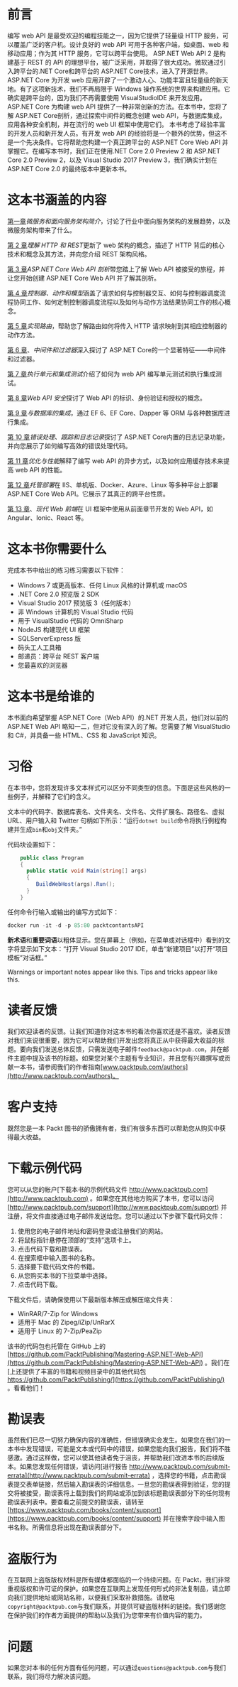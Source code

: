# 前言

编写 web API 是最受欢迎的编程技能之一，因为它提供了轻量级 HTTP 服务，可以覆盖广泛的客户机。设计良好的 web API 可用于各种客户端，如桌面、web 和移动应用；作为其 HTTP 服务，它可以跨平台使用。
ASP.NET Web API 2 是构建基于 REST 的 API 的理想平台，被广泛采用，并取得了很大成功。微软通过引入跨平台的.NET Core和跨平台的 ASP.NET Core技术，进入了开源世界。
ASP.NET Core 为开发 web 应用开辟了一个激动人心、功能丰富且轻量级的新天地。有了这项新技术，我们不再局限于 Windows 操作系统的世界来构建应用。它确实是跨平台的，因为我们不再需要使用 VisualStudioIDE 来开发应用。
ASP.NET Core 为构建 web API 提供了一种非常创新的方法。在本书中，您将了解 ASP.NET Core剖析，通过探索中间件的概念创建 web API，与数据库集成，应用各种安全机制，并在流行的 web UI 框架中使用它们。
本书考虑了经验丰富的开发人员和新开发人员。有开发 web API 的经验将是一个额外的优势，但这不是一个先决条件。它将帮助您构建一个真正跨平台的 ASP.NET Core Web API 并掌握它。在编写本书时，我们正在使用.NET Core 2.0 Preview 2 和 ASP.NET Core 2.0 Preview 2，以及 Visual Studio 2017 Preview 3，我们确实计划在 ASP.NET Core 2.0 的最终版本中更新本书。

# 这本书涵盖的内容

[第一章](01.html#K0RQ1-b5b28eac0b2e417189a3e09b61402d4f)*微服务和面向服务架构简介*，讨论了行业中面向服务架构的发展趋势，以及微服务架构带来了什么。

[第 2 章](02.html#UGI01-b5b28eac0b2e417189a3e09b61402d4f)*理解 HTTP 和 REST*更新了 web 架构的概念，描述了 HTTP 背后的核心技术和概念及其方法，并向您介绍 REST 架构风格。

[第 3 章](03.html#20R681-b5b28eac0b2e417189a3e09b61402d4f)*ASP.NET Core Web API 剖析*带您踏上了解 Web API 被接受的旅程，并让您开始创建 ASP.NET Core Web API 并了解其剖析。

[第 4 章](04.html#2SG6I1-b5b28eac0b2e417189a3e09b61402d4f)*控制器、动作和模型*涵盖了请求如何与控制器交互、如何与控制器调度流程协同工作、如何定制控制器调度流程以及如何与动作方法结果协同工作的核心概念。

[第 5 章](05.html#3EK181-b5b28eac0b2e417189a3e09b61402d4f)*实现路由*，帮助您了解路由如何将传入 HTTP 请求映射到其相应控制器的动作方法。

[第 6 章](06.html#3UQQQ1-b5b28eac0b2e417189a3e09b61402d4f)、*中间件和过滤器*深入探讨了 ASP.NET Core的一个显著特征——中间件和过滤器。

[第 7 章](07.html#4HT621-b5b28eac0b2e417189a3e09b61402d4f)*执行单元和集成测试*介绍了如何为 web API 编写单元测试和执行集成测试。

[第 8 章](08.html#4V8DU1-b5b28eac0b2e417189a3e09b61402d4f)*Web API 安全*探讨了 Web API 的标识、身份验证和授权的概念。

[第 9 章](09.html#5J99O1-b5b28eac0b2e417189a3e09b61402d4f)*与数据库的集成*，通过 EF 6、EF Core、Dapper 等 ORM 与各种数据库进行集成。

[第 10 章](10.html#6976M1-b5b28eac0b2e417189a3e09b61402d4f)*错误处理、跟踪和日志记录*探讨了 ASP.NET Core内置的日志记录功能，并向您展示了如何编写高效的错误处理代码。

[第 11 章](11.html#6KLDE1-b5b28eac0b2e417189a3e09b61402d4f)*优化与性能*解释了编写 web API 的异步方式，以及如何应用缓存技术来提高 web API 的性能。

[第 12 章](12.html#6U6J21-b5b28eac0b2e417189a3e09b61402d4f)*托管部署*在 IIS、单机版、Docker、Azure、Linux 等多种平台上部署 ASP.NET Core Web API。它展示了其真正的跨平台性质。

[第 13 章](13.html#7K4G01-b5b28eac0b2e417189a3e09b61402d4f)、*现代 Web 前端*在 UI 框架中使用从前面章节开发的 Web API，如 Angular、Ionic、React 等。

# 这本书你需要什么

完成本书中给出的练习练习需要以下软件：

*   Windows 7 或更高版本、任何 Linux 风格的计算机或 macOS
*   .NET Core 2.0 预览版 2 SDK
*   Visual Studio 2017 预览版 3（任何版本）
*   非 Windows 计算机的 Visual Studio 代码
*   用于 VisualStudio 代码的 OmniSharp
*   NodeJS 构建现代 UI 框架
*   SQLServerExpress 版
*   码头工人工具箱
*   邮递员：跨平台 REST 客户端
*   您最喜欢的浏览器

# 这本书是给谁的

本书面向希望掌握 ASP.NET Core（Web API）的.NET 开发人员，他们对以前的 ASP.NET Web API 略知一二，但对它没有深入的了解。您需要了解 VisualStudio 和 C#，并具备一些 HTML、CSS 和 JavaScript 知识。

# 习俗

在本书中，您将发现许多文本样式可以区分不同类型的信息。下面是这些风格的一些例子，并解释了它们的含义。

文本中的代码字、数据库表名、文件夹名、文件名、文件扩展名、路径名、虚拟 URL、用户输入和 Twitter 句柄如下所示：“运行`dotnet build`命令将执行例程构建并生成`bin`和`obj`文件夹。”

代码块设置如下：

```cs
    public class Program 
    {
      public static void Main(string[] args)
      {
         BuildWebHost(args).Run();
      } 
    } 

```

任何命令行输入或输出的编写方式如下：

```cs
docker run -it -d -p 85:80 packtcontantsAPI

```

**新术语**和**重要词语**以粗体显示。您在屏幕上（例如，在菜单或对话框中）看到的文字将显示如下文本：“打开 Visual Studio 2017 IDE，单击“新建项目”以打开“项目模板”对话框。”

Warnings or important notes appear like this. Tips and tricks appear like this.

# 读者反馈

我们欢迎读者的反馈。让我们知道你对这本书的看法你喜欢还是不喜欢。读者反馈对我们来说很重要，因为它可以帮助我们开发出您将真正从中获得最大收益的标题。要向我们发送总体反馈，只需发送电子邮件`feedback@packtpub.com`，并在邮件主题中提及该书的标题。如果您对某个主题有专业知识，并且您有兴趣撰写或贡献一本书，请参阅我们的作者指南[www.packtpub.com/authors](http://www.packtpub.com/authors)。

# 客户支持

既然您是一本 Packt 图书的骄傲拥有者，我们有很多东西可以帮助您从购买中获得最大收益。

# 下载示例代码

您可以从您的帐户[下载本书的示例代码文件 http://www.packtpub.com](http://www.packtpub.com) 。如果您在其他地方购买了本书，您可以访问[http://www.packtpub.com/support](http://www.packtpub.com/support) 并注册，将文件直接通过电子邮件发送给您。您可以通过以下步骤下载代码文件：

1.  使用您的电子邮件地址和密码登录或注册我们的网站。
2.  将鼠标指针悬停在顶部的“支持”选项卡上。
3.  点击代码下载和勘误表。
4.  在搜索框中输入图书的名称。
5.  选择要下载代码文件的书籍。
6.  从您购买本书的下拉菜单中选择。
7.  点击代码下载。

下载文件后，请确保使用以下最新版本解压或解压缩文件夹：

*   WinRAR/7-Zip for Windows
*   适用于 Mac 的 Zipeg/iZip/UnRarX
*   适用于 Linux 的 7-Zip/PeaZip

该书的代码包也托管在 GitHub 上的[https://github.com/PacktPublishing/Mastering-ASP.NET-Web-API](https://github.com/PacktPublishing/Mastering-ASP.NET-Web-API) 。我们在[上还提供了丰富的书籍和视频目录中的其他代码包 https://github.com/PacktPublishing/](https://github.com/PacktPublishing/) 。看看他们！

# 勘误表

虽然我们已尽一切努力确保内容的准确性，但错误确实会发生。如果您在我们的一本书中发现错误，可能是文本或代码中的错误，如果您能向我们报告，我们将不胜感激。通过这样做，您可以使其他读者免于沮丧，并帮助我们改进本书的后续版本。如果您发现任何错误，请访问[进行报告 http://www.packtpub.com/submit-errata](http://www.packtpub.com/submit-errata) ，选择您的书籍，点击勘误表提交表单链接，然后输入勘误表的详细信息。一旦您的勘误表得到验证，您的提交将被接受，勘误表将上载到我们的网站或添加到该标题勘误表部分下的任何现有勘误表列表中。要查看之前提交的勘误表，请转至[https://www.packtpub.com/books/content/support](https://www.packtpub.com/books/content/support) 并在搜索字段中输入图书名称。所需信息将出现在勘误表部分下。

# 盗版行为

在互联网上盗版版权材料是所有媒体都面临的一个持续问题。在 Packt，我们非常重视版权和许可证的保护。如果您在互联网上发现任何形式的非法复制品，请立即向我们提供地址或网站名称，以便我们采取补救措施。请致电`copyright@packtpub.com`与我们联系，并提供可疑盗版材料的链接。我们感谢您在保护我们的作者方面提供的帮助以及我们为您带来有价值内容的能力。

# 问题

如果您对本书的任何方面有任何问题，可以通过`questions@packtpub.com`与我们联系，我们将尽力解决该问题。